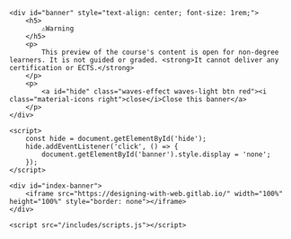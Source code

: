 <!DOCTYPE html>
<html lang="en">

<head>
    <title>The Green Cloud Workshop</title>
    <script src="/js/include.js"></script>
    <script src="/includes/head.js"></script>
</head>

<body style="overflow: hidden;">
    <script src="/includes/navbar.js"></script>

    <div id="banner" style="text-align: center; font-size: 1rem;">
        <h5>
            ⚠️Warning
        </h5>
        <p>
            This preview of the course's content is open for non-degree learners. It is not guided or graded. <strong>It cannot deliver any certification or ECTS.</strong>
        </p>
        <p>
            <a id="hide" class="waves-effect waves-light btn red"><i class="material-icons right">close</i>Close this banner</a>
        </p>
    </div>

    <script>
        const hide = document.getElementById('hide');
        hide.addEventListener('click', () => {
            document.getElementById('banner').style.display = 'none';
        });
    </script>

    <div id="index-banner">
        <iframe src="https://designing-with-web.gitlab.io/" width="100%" height="100%" style="border: none"></iframe>
    </div>

    <script src="/includes/scripts.js"></script>
</body>

</html>
